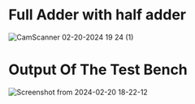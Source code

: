 # Full Adder with half adder
![CamScanner 02-20-2024 19 24 (1)](https://github.com/Ashimkarrki/EmbeddedHW/assets/52632464/18fff0ab-e771-4bb6-8a58-8e96c33b3aba)
# Output Of The Test Bench
![Screenshot from 2024-02-20 18-22-12](https://github.com/Ashimkarrki/EmbeddedHW/assets/52632464/13c80951-429d-4bf7-b599-0dfa309a0aa7)
